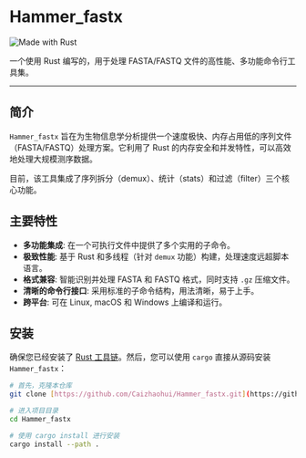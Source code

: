 # Hammer_fastx

![Made with Rust](https://img.shields.io/badge/Made%20with-Rust-orange?style=for-the-badge&logo=rust)

一个使用 Rust 编写的，用于处理 FASTA/FASTQ 文件的高性能、多功能命令行工具集。

---

## 简介

`Hammer_fastx` 旨在为生物信息学分析提供一个速度极快、内存占用低的序列文件（FASTA/FASTQ）处理方案。它利用了 Rust 的内存安全和并发特性，可以高效地处理大规模测序数据。

目前，该工具集成了序列拆分（demux）、统计（stats）和过滤（filter）三个核心功能。

## 主要特性

* **多功能集成**: 在一个可执行文件中提供了多个实用的子命令。
* **极致性能**: 基于 Rust 和多线程（针对 `demux` 功能）构建，处理速度远超脚本语言。
* **格式兼容**: 智能识别并处理 FASTA 和 FASTQ 格式，同时支持 `.gz` 压缩文件。
* **清晰的命令行接口**: 采用标准的子命令结构，用法清晰，易于上手。
* **跨平台**: 可在 Linux, macOS 和 Windows 上编译和运行。

## 安装

确保您已经安装了 [Rust 工具链](https://www.rust-lang.org/tools/install)。然后，您可以使用 `cargo` 直接从源码安装 `Hammer_fastx`：

```bash
# 首先，克隆本仓库
git clone [https://github.com/Caizhaohui/Hammer_fastx.git](https://github.com/Caizhaohui/Hammer_fastx.git)

# 进入项目目录
cd Hammer_fastx

# 使用 cargo install 进行安装
cargo install --path .
